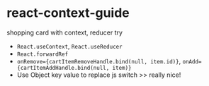 # react-context-guide
shopping card with context, reducer try

- `React.useContext`, `React.useReducer`
- `React.forwardRef`
- `onRemove={cartItemRemoveHandle.bind(null, item.id)}`, `onAdd={cartItemAddHandle.bind(null, item)}`
- Use Object key value to replace js switch >> really nice!
